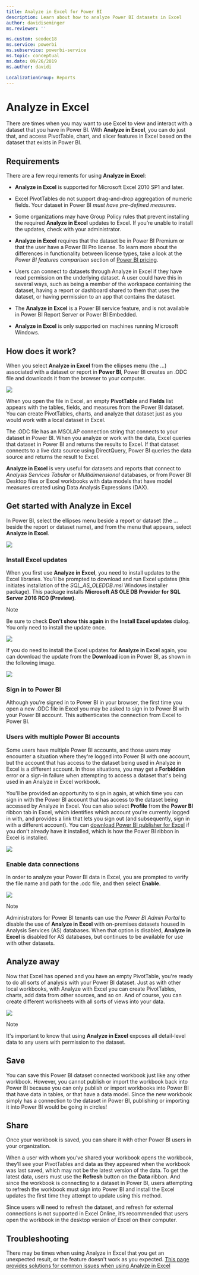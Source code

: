 ```yaml
---
title: Analyze in Excel for Power BI
description: Learn about how to analyze Power BI datasets in Excel
author: davidiseminger
ms.reviewer: ''

ms.custom: seodec18
ms.service: powerbi
ms.subservice: powerbi-service
ms.topic: conceptual
ms.date: 09/26/2019
ms.author: davidi

LocalizationGroup: Reports
---
```

# Analyze in Excel
There are times when you may want to use Excel to view and interact with a dataset that you have in Power BI. With **Analyze in Excel**, you can do just that, and access PivotTable, chart, and slicer features in Excel based on the dataset that exists in Power BI.

## Requirements
There are a few requirements for using **Analyze in Excel**:

* **Analyze in Excel** is supported for Microsoft Excel 2010 SP1 and later.

* Excel PivotTables do not support drag-and-drop aggregation of numeric fields. Your dataset in Power BI *must have pre-defined measures*.
* Some organizations may have Group Policy rules that prevent installing the required **Analyze in Excel** updates to Excel. If you’re unable to install the updates, check with your administrator.
* **Analyze in Excel** requires that the dataset be in Power BI Premium or that the user have a Power BI Pro license. To learn more about the differences in functionality between license types, take a look at the _Power BI features comparison_ section of [Power BI pricing](https://powerbi.microsoft.com/pricing/).
* Users can connect to datasets through Analyze in Excel if they have read permission on the underlying dataset.  A user could have this in several ways, such as being a member of the workspace containing the dataset, having a report or dashboard shared to them that uses the dataset, or having permission to an app that contains the dataset.
* The **Analyze in Excel** is a Power BI service feature, and is not available in Power BI Report Server or Power BI Embedded. 
* **Analyze in Excel** is only supported on machines running Microsoft Windows.

## How does it work?
When you select **Analyze in Excel** from the ellipses menu (the ...) associated with a dataset or report in **Power BI**, Power BI creates an .ODC file and downloads it from the browser to your computer.

![](media/service-analyze-in-excel/power-bi-analyze-in-excel.png)

When you open the file in Excel, an empty **PivotTable** and **Fields** list appears with the tables, fields, and measures from the Power BI dataset. You can create PivotTables, charts, and analyze that dataset just as you would work with a local dataset in Excel.

The .ODC file has an MSOLAP connection string that connects to your dataset in Power BI. When you analyze or work with the data, Excel queries that dataset in Power BI and returns the results to Excel. If that dataset connects to a live data source using DirectQuery, Power BI queries the data source and returns the result to Excel.

**Analyze in Excel** is very useful for datasets and reports that connect to *Analysis Services Tabular* or *Multidimensional* databases, or from Power BI Desktop files or Excel workbooks with data models that have model measures created using Data Analysis Expressions (DAX).

## Get started with Analyze in Excel
In Power BI, select the ellipses menu beside a report or dataset (the ... beside the report or dataset name), and from the menu that appears, select **Analyze in Excel**.

![](media/service-analyze-in-excel/power-bi-analyze-menu.png)

### Install Excel updates
When you first use **Analyze in Excel**, you need to install updates to the Excel libraries. You’ll be prompted to download and run Excel updates (this initiates installation of the *SQL_AS_OLEDDB.msi* Windows installer package). This package installs **Microsoft AS OLE DB Provider for SQL Server 2016 RC0 (Preview)**.

> [!NOTE]
> Be sure to check **Don’t show this again** in the **Install Excel updates** dialog. You only need to install the update once.
> 
> 

![](media/service-analyze-in-excel/pbi_anlz_excel_dontshow.png)

If you do need to install the Excel updates for **Analyze in Excel** again, you can download the update from the **Download** icon in Power BI, as shown in the following image.

![](media/service-analyze-in-excel/pbi_anlz_excel_download_again.png)

### Sign in to Power BI
Although you’re signed in to Power BI in your browser, the first time you open a new .ODC file in Excel you may be asked to sign in to Power BI with your Power BI account. This authenticates the connection from Excel to Power BI.

### Users with multiple Power BI accounts
Some users have multiple Power BI accounts, and those users may encounter a situation where they're logged into Power BI with one account, but the account that has access to the dataset being used in Analyze in Excel is a different account. In those situations, you may get a **Forbidden** error or a sign-in failure when attempting to access a dataset that's being used in an Analyze in Excel workbook.

You'll be provided an opportunity to sign in again, at which time you can sign in with the Power BI account that has access to the dataset being accessed by Analyze in Excel. You can also select **Profile** from the **Power BI** ribbon tab in Excel, which identifies which account you're currently logged in with, and provides a link that lets you sign out (and subsequently, sign in with a different account). You can [download Power BI publisher for Excel](https://www.microsoft.com/download/details.aspx?id=50729) if you don't already have it installed, which is how the Power BI ribbon in Excel is installed.

![](media/service-analyze-in-excel/pbi_anlz_excel_profile.png)

### Enable data connections
In order to analyze your Power BI data in Excel, you are prompted to verify the file name and path for the .odc file, and then select **Enable**.

![](media/service-analyze-in-excel/pbi_anlz_excel_enable.png)

> [!NOTE]
> Administrators for Power BI tenants can use the *Power BI Admin Portal* to disable the use of **Analyze in Excel** with on-premises datasets housed in Analysis Services (AS) databases. When that option is disabled, **Analyze in Excel** is disabled for AS databases, but continues to be available for use with other datasets.
> 
> 

## Analyze away
Now that Excel has opened and you have an empty PivotTable, you're ready to do all sorts of analysis with your Power BI dataset. Just as with other local workbooks, with Analyze with Excel you can create PivotTables, charts, add data from other sources, and so on. And of course, you can create different worksheets with all sorts of views into your data.

![](media/service-analyze-in-excel/pbi_anlz_excel_chart.png)

> [!NOTE]
> It's important to know that using **Analyze in Excel** exposes all detail-level data to any users with permission to the dataset.
> 
> 

## Save
You can save this Power BI dataset connected workbook just like any other workbook. However, you cannot publish or import the workbook back into Power BI because you can only publish or import workbooks into Power BI that have data in tables, or that have a data model. Since the new workbook simply has a connection to the dataset in Power BI, publishing or importing it into Power BI would be going in circles!

## Share
Once your workbook is saved, you can share it with other Power BI users in your organization.

When a user with whom you’ve shared your workbook opens the workbook, they’ll see your PivotTables and data as they appeared when the workbook was last saved, which may not be the latest version of the data. To get the latest data, users must use the **Refresh** button on the **Data** ribbon. And since the workbook is connecting to a dataset in Power BI, users attempting to refresh the workbook must sign into Power BI and install the Excel updates the first time they attempt to update using this method.

Since users will need to refresh the dataset, and refresh for external connections is not supported in Excel Online, it’s recommended that users open the workbook in the desktop version of Excel on their computer.

## Troubleshooting
There may be times when using Analyze in Excel that you get an unexpected result, or the feature doesn't work as you expected. [This page provides solutions for common issues when using Analyze in Excel](desktop-troubleshooting-analyze-in-excel.md)
